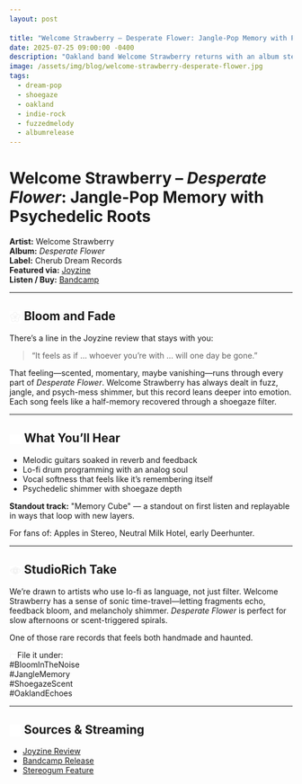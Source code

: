 ```yaml
---
layout: post

title: "Welcome Strawberry – Desperate Flower: Jangle-Pop Memory with Psychedelic Roots"
date: 2025-07-25 09:00:00 -0400
description: "Oakland band Welcome Strawberry returns with an album steeped in scent, sorrow, and shimmer. *Desperate Flower* is noise-kissed dream pop for emotional bloom cycles."
image: /assets/img/blog/welcome-strawberry-desperate-flower.jpg
tags:
  - dream-pop
  - shoegaze
  - oakland
  - indie-rock
  - fuzzedmelody
  - albumrelease
---
```


# Welcome Strawberry – *Desperate Flower*: Jangle-Pop Memory with Psychedelic Roots

**Artist:** Welcome Strawberry  
**Album:** *Desperate Flower*  
**Label:** Cherub Dream Records  
**Featured via:** [Joyzine](https://joyzine.org/2025/07/23/welcome-strawberry-desperate-flower/)  
**Listen / Buy:** [Bandcamp](https://welcomestrawberry.bandcamp.com/album/desperate-flower)

---

## <img src="/assets/icons/plum-flower.svg" alt="Flower icon" style="width: 1em; vertical-align: middle;" /> Bloom and Fade

There’s a line in the Joyzine review that stays with you:
> “It feels as if … whoever you’re with … will one day be gone.”

That feeling—scented, momentary, maybe vanishing—runs through every part of *Desperate Flower*. Welcome Strawberry has always dealt in fuzz, jangle, and psych-mess shimmer, but this record leans deeper into emotion. Each song feels like a half-memory recovered through a shoegaze filter.

---

## <img src="/assets/icons/headphones.svg" alt="Headphones icon" style="width: 1em; vertical-align: middle;" /> What You’ll Hear

- Melodic guitars soaked in reverb and feedback  
- Lo-fi drum programming with an analog soul  
- Vocal softness that feels like it’s remembering itself  
- Psychedelic shimmer with shoegaze depth

**Standout track:** "Memory Cube" — a standout on first listen and replayable in ways that loop with new layers.

For fans of: Apples in Stereo, Neutral Milk Hotel, early Deerhunter.

---

## <img src="/assets/icons/magic-eye.svg" alt="Eye icon" style="width: 1em; vertical-align: middle;" /> StudioRich Take

We’re drawn to artists who use lo-fi as language, not just filter. Welcome Strawberry has a sense of sonic time-travel—letting fragments echo, feedback bloom, and melancholy shimmer. *Desperate Flower* is perfect for slow afternoons or scent-triggered spirals.

One of those rare records that feels both handmade and haunted.

<img src="/assets/icons/folder.svg" alt="Folder icon" style="width: 1em; vertical-align: middle;" />File it under:  
#BloomInTheNoise  
#JangleMemory  
#ShoegazeScent  
#OaklandEchoes

---

## <img src="/assets/icons/hollow-book.svg" alt="Book Open icon" style="width: 1em; vertical-align: middle;" /> Sources & Streaming
- [Joyzine Review](https://joyzine.org/2025/07/23/welcome-strawberry-desperate-flower/)  
- [Bandcamp Release](https://welcomestrawberry.bandcamp.com/album/desperate-flower)  
- [Stereogum Feature](https://www.stereogum.com/2314114/welcome-strawberry-desperate-flower/music/)

